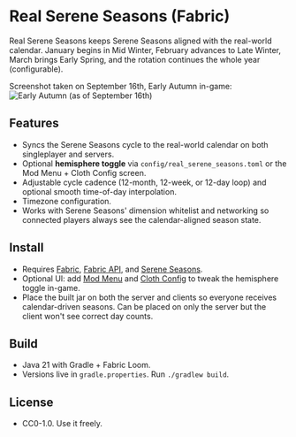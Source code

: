 # Real Serene Seasons (Fabric)

Real Serene Seasons keeps Serene Seasons aligned with the real-world calendar. January begins in Mid Winter, February advances to Late Winter, March brings Early Spring, and the rotation continues the whole year (configurable).

Screenshot taken on September 16th, Early Autumn in-game:
![Early Autumn (as of September 16th)](https://cdn.modrinth.com/data/cached_images/c3402d9817f48f7d5bb5bd7544b7d7579d54ed80.jpeg)

## Features
- Syncs the Serene Seasons cycle to the real-world calendar on both singleplayer and servers.
- Optional **hemisphere toggle** via `config/real_serene_seasons.toml` or the Mod Menu + Cloth Config screen.
- Adjustable cycle cadence (12-month, 12-week, or 12-day loop) and optional smooth time-of-day interpolation.
- Timezone configuration.
- Works with Serene Seasons' dimension whitelist and networking so connected players always see the calendar-aligned season state.

## Install
- Requires [Fabric](https://fabricmc.net/), [Fabric API](https://modrinth.com/mod/fabric-api), and [Serene Seasons](https://modrinth.com/mod/serene-seasons).
- Optional UI: add [Mod Menu](https://modrinth.com/mod/modmenu) and [Cloth Config](https://modrinth.com/mod/cloth-config) to tweak the hemisphere toggle in-game.
- Place the built jar on both the server and clients so everyone receives calendar-driven seasons. Can be placed on only the server but the client won't see correct day counts.

## Build
- Java 21 with Gradle + Fabric Loom.
- Versions live in `gradle.properties`. Run `./gradlew build`.

## License
- CC0-1.0. Use it freely.
